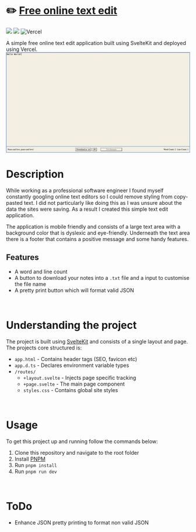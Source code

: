 # ✏️ [Free online text edit](https://www.freeonlinetextedit.com/)

![](https://img.shields.io/github/license/Hiccup246/free-online-text-edit)
![](https://img.shields.io/github/languages/code-size/Hiccup246/free-online-text-edit)
![Vercel](https://therealsujitk-vercel-badge.vercel.app/?app=free-online-text-edit)

A simple free online text edit application built using SvelteKit and deployed using Vercel.
![Site Screenshot](https://raw.githubusercontent.com/Hiccup246/free-online-text-edit/main/static/site-screenshot.webp)

# Description

While working as a professional software engineer I found myself constantly googling online text editors so I could remove styling from copy-pasted text. I did not particularly like doing this as I was unsure about the data the sites were saving. As a result I created this simple text edit application.

The application is mobile friendly and consists of a large text area with a background color that is dyslexic and eye-friendly. Underneath the text area there is a footer that contains a positive message and some handy features.

## Features

- A word and line count
- A button to download your notes into a `.txt` file and a input to customise the file name
- A pretty print button which will format valid JSON

<br>

# Understanding the project

The project is built using [SvelteKit](https://kit.svelte.dev/) and consists of a single layout and page. The projects core structured is:

- `app.html` - Contains header tags (SEO, favicon etc)
- `app.d.ts` - Declares environment variable types
- `/routes/`
  - `+layout.svelte` - Injects page specific tracking
  - `+page.svelte` - The main page component
  - `styles.css` - Contains global site styles

<br>

# Usage

To get this project up and running follow the commands below:

1. Clone this repository and navigate to the root folder
2. Install [PNPM](https://pnpm.io/)
3. Run `pnpm install`
4. Run `pnpm run dev`

<br>

# ToDo

- Enhance JSON pretty printing to format non valid JSON

